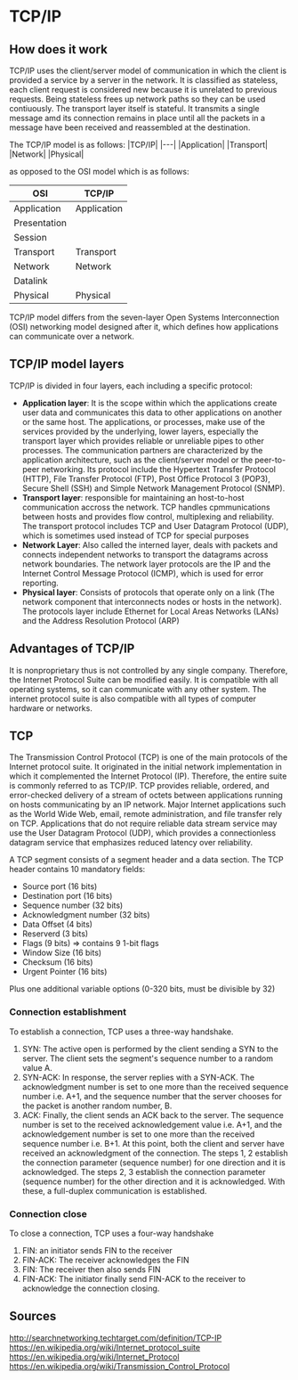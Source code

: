 # TCP/IP

## How does it work

TCP/IP uses the client/server model of communication in which the client is provided a service by a server in the network. It is classified as stateless, each client request is considered new because it is unrelated to previous requests. Being stateless frees up network paths so they can be used contiuously.
The transport layer itself is stateful. It transmits a single message amd its connection remains in place until all the packets in a message have been received and reassembled at the destination. 

The TCP/IP model is as follows:
|TCP/IP|
|---|
|Application|
|Transport|
|Network|
|Physical|

as opposed to the OSI model which is as follows:

|OSI|TCP/IP|
|---|---|
|Application|Application|
|Presentation||
|Session||
|Transport|Transport|
|Network|Network|
|Datalink||
|Physical|Physical|

TCP/IP model differs from the seven-layer Open Systems Interconnection (OSI) networking model designed after it, which defines how applications can communicate over a network.

## TCP/IP model layers

TCP/IP is divided in four layers, each including a specific protocol:
- **Application layer**: It is the scope within which the applications create user data and communicates this data to other applications on another or the same host. The applications, or processes, make use of the services provided by the underlying, lower layers, especially the transport layer which provides reliable or unreliable pipes to other processes. The communication partners are characterized by the application architecture, such as the client/server model or the peer-to-peer networking.  Its protocol include the Hypertext Transfer Protocol (HTTP), File Transfer Protocol (FTP), Post Office Protocol 3 (POP3), Secure Shell (SSH) and Simple Network Management Protocol (SNMP).
- **Transport layer**: responsible for maintaining an host-to-host communication accross the network. TCP handles cpmmunications between hosts and provides flow control, multiplexing and reliability. The transport protocol includes TCP and User Datagram Protocol (UDP), which is sometimes used instead of TCP for special purposes
- **Network Layer**: Also called the interned layer, deals with packets and connects independent networks to transport the datagrams across network boundaries. The network layer protocols are the IP and the Internet Control Message Protocol (ICMP), which is used for error reporting.
- **Physical layer**: Consists of protocols that operate only on a link (The network component that interconnects nodes or hosts in the network). The protocols layer include Ethernet for Local Areas Networks (LANs) and the Address Resolution Protocol (ARP)

## Advantages of TCP/IP

It is nonproprietary thus is not controlled by any single company. Therefore, the Internet Protocol Suite can be modified easily. It is compatible with all operating systems, so it can communicate with any other system. The internet protocol suite is also compatible with all types of computer hardware or networks.

## TCP

The Transmission Control Protocol (TCP) is one of the main protocols of the Internet protocol suite. It originated in the initial network implementation in which it complemented the Internet Protocol (IP). Therefore, the entire suite is commonly referred to as TCP/IP. TCP provides reliable, ordered, and error-checked delivery of a stream of octets between applications running on hosts communicating by an IP network. Major Internet applications such as the World Wide Web, email, remote administration, and file transfer rely on TCP. Applications that do not require reliable data stream service may use the User Datagram Protocol (UDP), which provides a connectionless datagram service that emphasizes reduced latency over reliability.

A TCP segment consists of a segment header and a data section. The TCP header contains 10 mandatory fields:
- Source port (16 bits)
- Destination port (16 bits)
- Sequence number (32 bits)
- Acknowledgment number (32 bits)
- Data Offset (4 bits)
- Reserverd (3 bits)
- Flags (9 bits) => contains 9 1-bit flags
- Window Size (16 bits)
- Checksum (16 bits)
- Urgent Pointer (16 bits)

Plus one additional variable options (0-320 bits, must be divisible by 32)

### Connection establishment
To establish a connection, TCP uses a three-way handshake.

1. SYN: The active open is performed by the client sending a SYN to the server. The client sets the segment's sequence number to a random value A.
2. SYN-ACK: In response, the server replies with a SYN-ACK. The acknowledgment number is set to one more than the received sequence number i.e. A+1, and the sequence number that the server chooses for the packet is another random number, B.
3. ACK: Finally, the client sends an ACK back to the server. The sequence number is set to the received acknowledgement value i.e. A+1, and the acknowledgement number is set to one more than the received sequence number i.e. B+1.
At this point, both the client and server have received an acknowledgment of the connection. The steps 1, 2 establish the connection parameter (sequence number) for one direction and it is acknowledged. The steps 2, 3 establish the connection parameter (sequence number) for the other direction and it is acknowledged. With these, a full-duplex communication is established.

### Connection close
To close a connection, TCP uses a four-way handshake
1. FIN: an initiator sends FIN to the receiver
2. FIN-ACK:  The receiver acknowledges the FIN
3. FIN: The receiver then also sends FIN
4. FIN-ACK: The initiator finally send FIN-ACK to the receiver to acknowledge the connection closing.

## Sources

http://searchnetworking.techtarget.com/definition/TCP-IP
https://en.wikipedia.org/wiki/Internet_protocol_suite
https://en.wikipedia.org/wiki/Internet_Protocol
https://en.wikipedia.org/wiki/Transmission_Control_Protocol